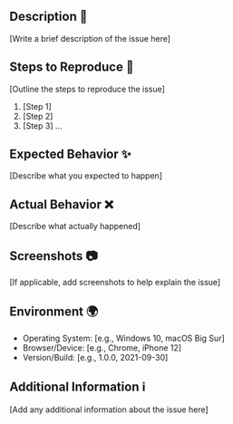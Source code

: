 <!--
🐞 Welcome to the Bug Report! 🐛

Please provide detailed information to help us identify and reproduce the issue you encountered.

Before you proceed, make sure to search existing issues to avoid duplicates.

Fill in the sections below. You can remove any sections that are not applicable to your bug report.

Please use the following format for the title: [Bug] Brief description of the issue

-->

## Description 📝

[Write a brief description of the issue here]

## Steps to Reproduce 🔄

[Outline the steps to reproduce the issue]

1. [Step 1]
2. [Step 2]
3. [Step 3]
...

## Expected Behavior ✨

[Describe what you expected to happen]

## Actual Behavior ❌

[Describe what actually happened]

## Screenshots 📷

[If applicable, add screenshots to help explain the issue]

## Environment 🌍

- Operating System: [e.g., Windows 10, macOS Big Sur]
- Browser/Device: [e.g., Chrome, iPhone 12]
- Version/Build: [e.g., 1.0.0, 2021-09-30]

## Additional Information ℹ️

[Add any additional information about the issue here]

<!-- 
🚨 Thank you for reporting the bug! 
Your input helps us improve our application. 
We will investigate the issue and provide updates as soon as possible. 
-->

